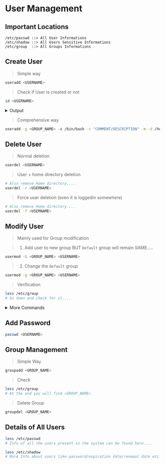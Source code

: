 # User Management

## Important Locations
```
/etc/passwd ::> All User Informations
/etc/shadow ::> All Users Sensitive Informations
/etc/group  ::> All Groups Informations
```

## Create User

> Simple way
```bash
useradd <USERNAME>
```

> Check if User is created or not
```bash
id <USERNAME>
```

<details>
<summary>Output</summary>

```
<-- OUTPUT -->

uid=1001(USERNAME) gid=1001(USERNAME) groups=1001(USERNAME)
```

</details>

> Comprehensive way
```bash
useradd -g <GROUP_NAME> -s /bin/bash -c "COMMENT/DESCRIPTION" -m -d /home/<USERNAME> <USERNAME>
```

## Delete User

> Normal deletion
```bash
userdel <USERNAME>
```

> User + home directory deletion
```bash
# Also remove Home directory....
userdel -r <USERNAME>
```

> Force user deletion (even it is loggedin somewhere) 
```bash
# Also remove Home directory....
userdel -f <USERNAME>
```

## Modify User
> Mainly used for Group modification

> 1. Add user to new group BUT `Default` group will remain SAME.....
```bash
usermod -G <GROUP_NAME> <USERNAME>
```

> 2. Change the `Default` group
```bash
usermod -g <GROUP_NAME> <USERNAME>
```

> Verification
```bash
less /etc/group
# Go down and check for it....
```

<details>
<summary>More Commands</summary>

```
-m -d /home/NEW_FOLDER  ::> Move content of home folder to NEW_FOLDER
-p                      ::> Change Password
-s                      ::> Change Shell type
-L -U                   ::> Lock/Unlock a user
```

</details>

## Add Password

```bash
passwd <USERNAME>
```

## Group Management

> Simple Way
```bash
groupadd <GROUP_NAME>
```

> Check
```bash
less /etc/group
# At the end you will find <GROUP_NAME>
```

> Delete Group
```bash
groupdel <GROUP_NAME> 
```

## Details of All Users

```bash
less /etc/passwd
# Info of all the users present in the system can be found here....
```

```bash
less /etc/shadow
# More Info about users like password/expiration date/renewal date etc.
```